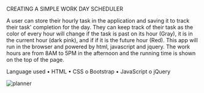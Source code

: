 CREATING A SIMPLE WORK DAY SCHEDULER

A user can store their hourly task in the application and saving it to track their task' completion for the day. They can keep track of their task as the color of every hour will change if the task is past on its hour (Gray), it is in the current hour (dark pink), and if if it is the future hour (Red). This app will run in the browser and powered by html, javascript and jquery. The work hours are from 8AM to 5PM in the afternoon and the running time is shown on the top of the page.

Language used • HTML • CSS o Bootstrap • JavaScript o jQuery







<img src="image/image.planner.JPG" alt="planner">